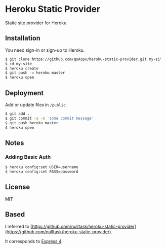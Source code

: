 # Heroku Static Provider

Static site provider for Heroku.

## Installation

You need sign-in or sign-up to Heroku.

```sh
$ git clone https://github.com/qoAopx/heroku-static-provider.git my-site
$ cd my-site
$ heroku create
$ git push -u heroku master
$ heroku open
```

## Deployment

Add or update files in `/public`.

```sh
$ git add .
$ git commit -a -m 'some commit message'
$ git push heroku master
$ heroku open
```

## Notes

### Adding Basic Auth

```sh
$ heroku config:set USER=username
$ heroku config:set PASS=password
```

## License

MIT

## Based

I referred to [https://github.com/nulltask/heroku-static-provider](https://github.com/nulltask/heroku-static-provider).

It corresponds to [Express 4](https://expressjs.com).
